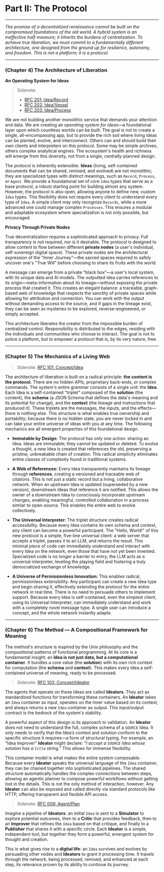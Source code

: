 # Part II: The Protocol

---

_The promise of a decentralized renaissance cannot be built on the compromised foundations of the old world. A hybrid system is an ineffective half-measure; it inherits the burdens of centralization. To achieve true liberation, we must commit to a fundamentally different architecture, one designed from the ground up for resilience, autonomy, and freedom. This is not a platform; it is a protocol._

---

### (Chapter 4) The Architecture of Liberation

**An Operating System for Ideas**

> Sidenote:
>
> - [RFC 201: Idea/Record](../rfc/201_idea_record.md)
> - [RFC 202: Idea/Vessel](../rfc/202_idea_vessel.md)
> - [RFC 203: Idea/Process](../rfc/203_idea_process.md)

We are not building another monolithic service that demands your attention and data. We are creating an _operating system for ideas_—a foundational layer upon which countless worlds can be built. The goal is not to create a single, all-encompassing app, but to provide the rich soil where living ideas can be planted, evolve, and interconnect. Others can and should build their own clients and interpreters on this protocol. Some may be simple archives, others complex analytical engines. The ecosystem's health and richness will emerge from this diversity, not from a single, centrally-planned design.

The protocol is inherently extensible. **Ideas** (living, self-contained documents that can be shared, remixed, and evolved) are not monolithic; they are specialized types with distinct meanings, such as `Record`, `Process`, or `Agent`. We provide a foundational set of core `Idea` types that serve as a base protocol, a robust starting point for building almost any system. However, the protocol is also open, allowing anyone to define new, custom `Idea` types. This flexibility does not require every client to understand every type of `Idea`. A simple client may only recognize `Records`, while a more advanced one could manage complex `Processes`. This ensures a modular and adaptable ecosystem where specialization is not only possible, but encouraged.

**Privacy Through Private Nodes**

True decentralization requires a sophisticated approach to privacy. Full transparency is not required, nor is it desirable. The protocol is designed to allow content to flow between different **private nodes** (a user's individual, self-sovereign digital space). These private nodes are the architectural expression of the "Inner Journey"—the sacred spaces required to safely uncover one's "True Will" before choosing to share its fruits with the world.

A message can emerge from a private "black box"—a user's local system, with its unique data and AI models. The outputted idea carries references to its origin—meta-information about its lineage—without exposing the private process that created it. This creates an elegant balance: a traceable, graph-based web of knowledge that respects the sanctity of private spaces while allowing for attribution and connection. You can work with the output without demanding access to the source, and if gaps in the lineage exist, they can be seen as mysteries to be explored, reverse-engineered, or simply accepted.

This architecture liberates the creator from the impossible burden of centralized control. Responsibility is distributed to the edges, residing with the individuals and communities who choose to interact. The goal is not to police a platform, but to empower a protocol that is, by its very nature, free.

---

### (Chapter 5) The Mechanics of a Living Web

> Sidenote: [RFC 101: Concept/Idea](../rfc/101_concept_idea.md)

The architecture of liberation is built on a radical principle: **the content is the protocol.** There are no hidden APIs, proprietary back-ends, or complex commands. The system's entire grammar consists of a single unit: the **Idea**. Each Idea is a self-contained "triplet" composed of the **solution** (the content), the **schema** (a JSON Schema that defines the data's meaning and its potential for change), and the **context** (the lineage and instructions that produced it). These triplets are the messages, the inputs, and the effects—there is nothing else. This structure is what enables true ownership and portability; because there is no hidden state, you are never locked in and can take your entire universe of ideas with you at any time. The following mechanics are all emergent properties of this foundational design.

- **Immutable by Design:** The protocol has only one action: sharing an Idea. Ideas are immutable; they cannot be updated or deleted. To evolve a thought, a new Idea is created that references the old, preserving a pristine, unbreakable chain of creation. This radical simplicity eliminates entire classes of complexity found in traditional systems.

- **A Web of References:** Every Idea transparently maintains its lineage through **references**, creating a versioned and traceable web of citations. This is not just a static record but a living, collaborative network. When an upstream Idea is updated (superseded by a new version), downstream Ideas that reference it are notified. This allows the owner of a downstream Idea to consciously incorporate upstream changes, enabling meaningful, controlled collaboration in a process similar to open-source. This enables the entire web to evolve collectively.

- **The Universal Interpreter:** The triplet structure creates radical accessibility. Because every Idea contains its own schema and context, any client can become a powerful participant. The "Hello, World!" of this new protocol is a simple, five-line universal client: a web server that accepts a triplet, passes it to an LLM, and returns the result. This minimal piece of code can immediately understand and interact with every Idea on the network, even those that have not yet been invented. Specialized code is no longer a barrier to entry; the LLM acts as a universal interpreter, leveling the playing field and fostering a truly democratized exchange of knowledge.

- **A Universe of Permissionless Innovation:** This enables radical, permissionless extensibility. Any participant can create a new Idea type and begin sharing it, effectively extending the protocol for the entire network in real time. There is no need to persuade others to implement support. Because every Idea is self-contained, even the simplest client, using its Universal Interpreter, can immediately understand and work with a completely novel message type. A single user can introduce a concept, and the whole network instantly adapts.

---

### (Chapter 6) The Method — A Compositional Framework for Meaning

The method's structure is inspired by the Unix philosophy and the compositional patterns of functional programming. At its core is a fundamental insight: an **Idea is not just data, but a computational container**. It bundles a core value (the **solution**) with its own rich context for computation (the **schema** and **context**). This makes every Idea a self-contained universe of meaning, ready to be processed.

> Sidenote: [RFC 103: Concept/Ideator](../rfc/103_concept_ideator.md)

The agents that operate on these Ideas are called **Ideators**. They act as standardized functions for transforming these containers. An **Ideator** takes an `Idea` container as input, operates on the inner value based on its context, and always returns a new `Idea` container as output. This input/output contract is the bedrock of the system's stability.

A powerful aspect of this design is its approach to validation. An **Ideator** does not need to understand the full, complex schema of a `SOURCE` Idea. It only needs to verify that the Idea’s context and solution conform to the specific structure it requires—a form of structural typing. For example, an "Idea Improver" **Ideator** might declare: _"I accept a `SOURCE` Idea whose solution has a `title` string."_ This allows for immense flexibility.

This container model is what makes the entire system composable. Because every **Ideator** speaks the universal language of the `Idea` container, they can be chained together into sophisticated pipelines. The shared structure automatically handles the complex connections between steps, allowing an agentic planner to compose powerful workflows without getting lost in the details. This is not the only method of interaction, however. Any **Ideator** can also be exposed and called directly via standard protocols like HTTP, offering transparent and flexible API access.

> Sidenote: [RFC 009: Agent/Plan](../rfc/009_agent_plan.md)

Imagine a pipeline of **Ideators**: an initial `Idea` is sent to a **Simulator** to explore potential outcomes, then to a **Critic** that provides feedback, then to an **Improver** that refines the `Idea` based on that critique, and finally to a **Publisher** that shares it with a specific circle. Each **Ideator** is a simple, independent tool, but together they form a powerful, emergent system for thought and creation.

This is what gives rise to a **digital life**: an `Idea` survives and evolves by persuading other nodes and **Ideators** to grant it processing time. It travels through the network, being processed, remixed, and enhanced at each step, its relevance proven by its ability to continue its journey.
